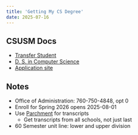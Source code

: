 ```yaml
---
title: 'Getting My CS Degree'
date: 2025-07-16
---
```


## CSUSM Docs

- [Transfer Student](https://www.csusm.edu/admissions/how-to-apply/transfer/index.html)
- [D. S. in Computer Science](https://www.csusm.edu/cse/degree_programs/bs_cs/index.html)
- [Application site](https://calstate.cas.myliaison.com/applicant-ux/#/login)

## Notes

- Office of Administration: 760-750-4848, opt 0
- Enroll for Spring 2026 opens 2025-08-01
- Use [Parchment](https://www.parchment.com) for transcripts
  - Get transcripts from all schools, not just last
- 60 Semester unit line: lower and upper division
